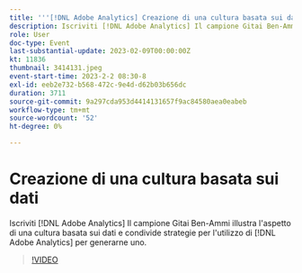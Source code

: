 ```yaml
---
title: '''[!DNL Adobe Analytics] Creazione di una cultura basata sui dati'
description: Iscriviti [!DNL Adobe Analytics] Il campione Gitai Ben-Ammi illustra l'aspetto di una cultura basata sui dati e condivide strategie per l'utilizzo di [!DNL Adobe Analytics] per generarne uno.
role: User
doc-type: Event
last-substantial-update: 2023-02-09T00:00:00Z
kt: 11836
thumbnail: 3414131.jpeg
event-start-time: 2023-2-2 08:30-8
exl-id: eeb2e732-b568-472c-9e4d-d62b03b656dc
duration: 3711
source-git-commit: 9a297cda953d4414131657f9ac84580aea0eabeb
workflow-type: tm+mt
source-wordcount: '52'
ht-degree: 0%

---
```


# Creazione di una cultura basata sui dati

Iscriviti [!DNL Adobe Analytics] Il campione Gitai Ben-Ammi illustra l&#39;aspetto di una cultura basata sui dati e condivide strategie per l&#39;utilizzo di [!DNL Adobe Analytics] per generarne uno.

>[!VIDEO](https://video.tv.adobe.com/v/3414131/?quality=12&learn=on)
